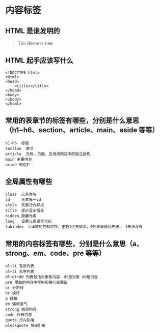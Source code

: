 # 内容标签

## HTML 是谁发明的

> Tim Berners Lee

## HTML 起手应该写什么

    <!DOCTYPE html>
    <html>
    <head>
        <title></title>
    </head>
    <body>
    </body>
    </html>

## 常用的表章节的标签有哪些，分别是什么意思（h1~h6、section、article、main、aside 等等）

    h1~h6  标题
    section  章节
    article  文档、页面、应用或网站中的独立结构
    main 主要内容
    aside 侧边栏

## 全局属性有哪些

    class  元素类名
    id     元素唯一id
    style  元素行内样式
    title  提示显示信息
    hidden 隐藏元素
    lang   设置元素语言代码
    tabindex  tab键的控制次序，正数1优先级高，0代表最低优先级，-1表示没有

## 常用的内容标签有哪些，分别是什么意思（a、strong、em、code、pre 等等）

    ol+li 有序列表
    ul+li 无序列表
    dl+dt+dd 列表包括对象和内容，dt是对象 dd是内容
    pre 里面的内容中空格和换行会保留
    hr 分割线
    br 换行
    a 链接
    em 强调语气
    strong 强调内容
    code 代码内容
    quote 行内引用
    blockquote 块级引用
